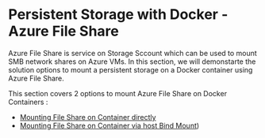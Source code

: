 # Persistent Storage with Docker - Azure File Share





Azure File Share is service on Storage Sccount which can be used to mount SMB network shares on Azure VMs. In this section, we will demonstarte the solution options to mount a persistent storage on a Docker container using Azure File Share.

This section covers 2 options to mount Azure File Share on Docker Containers :
- [Mounting File Share on Container directly](/persistentstorage/azurefileshare/directmount.md)
- [Mounting File Share on Container via host Bind Mount](/persistentstorage/azurefileshare/mountviahost.md))

